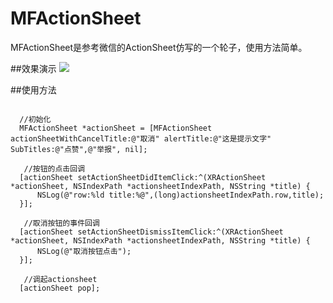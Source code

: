 # MFActionSheet
MFActionSheet是参考微信的ActionSheet仿写的一个轮子，使用方法简单。

##效果演示
![](https://github.com/mafeng-Bryant/MFActionSheet/actionsheet.gif)

##使用方法
<pre><code>
  //初始化
  MFActionSheet *actionSheet = [MFActionSheet actionSheetWithCancelTitle:@"取消" alertTitle:@"这是提示文字" SubTitles:@"点赞",@"举报", nil];
    
   //按钮的点击回调
  [actionSheet setActionSheetDidItemClick:^(XRActionSheet *actionSheet, NSIndexPath *actionsheetIndexPath, NSString *title) {
      NSLog(@"row:%ld title:%@",(long)actionsheetIndexPath.row,title);
  }];
  
   //取消按钮的事件回调
  [actionSheet setActionSheetDismissItemClick:^(XRActionSheet *actionSheet, NSIndexPath *actionsheetIndexPath, NSString *title) {
      NSLog(@"取消按钮点击");
  }];
    
   //调起actionsheet
  [actionSheet pop];
  
</pre></code>
